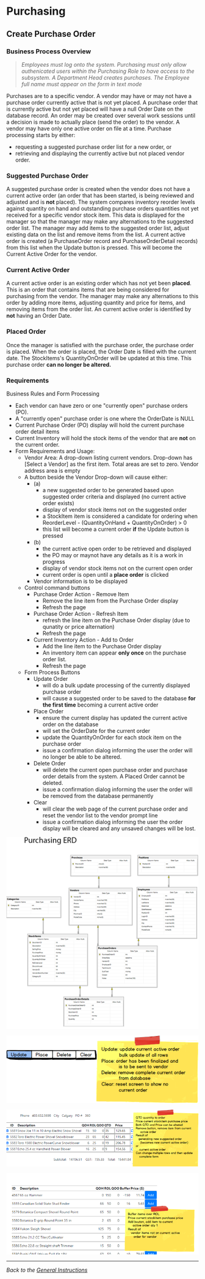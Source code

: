 # Purchasing

## Create Purchase Order

### Business Process Overview

> *Employees must log onto the system. Purchasing must only allow authenicated users within the Purchasing Role to have access to the subsystem. A Department Head creates purchases. The Employee full name must appear on the form in text mode*

Purchases are to a specific vendor. A vendor may have or may not have a purchase order currently active that is not yet placed. A purchase order that is currently active but not yet placed will have a null Order Date on the database record. An order may be created over several work sessions until a decision is made to actually place (send the order) to the vendor. A vendor may have only one active order on file at a time. Purchase processing starts by either:  
  
- requesting a suggested purchase order list for a new order, or
- retrieving and displaying the currently active but not placed vendor order.  

### Suggested Purchase Order

A suggested purchase order is created when the vendor does not have a current active order (an order that has been started, is being reviewed and adjusted and is **not** placed). The system compares inventory reorder levels against quantity on hand and outstanding purchase orders quantities not yet received for a specific vendor stock item. This data is displayed for the manager so that the manager may make any alternations to the suggested order list. The manager may add items to the suggested order list, adjust existing data on the list and remove items from the list. A current active order is created (a PurchaseOrder record and PurchaseOrderDetail records) from this list when the Update button is pressed. This will become the Current Active Order for the vendor.

### Current Active Order

A current active order is an existing order which has not yet been **placed**. This is an order that contains items that are being considered for purchasing from the vendor. The manager may make any alternations to this order by adding more items, adjusting quantity and price for items, and removing items from the order list. An current active order is identified by **not** having an Order Date.

### Placed Order

Once the manager is satisfied with the purchase order, the purchase order is placed. When the order is placed, the Order Date is filled with the current date. The StockItems's QuantityOnOrder will be updated at this time. This purchase order **can no longer be altered.**

### Requirements

Business Rules and Form Processing

- Each vendor can have zero or one "currently open" purchase orders (PO).
- A "currently open" purchase order is one where the OrderDate is NULL
- Current Purchase Order (PO) display will hold the current purchase order detail items
- Current Inventory will hold the stock items of the vendor that are **not** on the current order.
- Form Requirements and Usage:
  - Vendor Area: A drop-down listing current vendors. Drop-down has [Select a Vendor] as the first item. Total areas are set to zero. Vendor address area is empty
  - A button beside the Vendor Drop-down will cause either:  
    - (a)  
      - a new suggested order to be generated based upon suggested order criteria and displayed (no current active order exists)
      - display of vendor stock items not on the suggested order
      - a StockItem item is considered a candidate for ordering when ReorderLevel - (QuantityOnHand + QuantityOnOrder) > 0
      - this list will become a current order **if** the Update button is pressed 
    - (b)  
      - the current active open order to be retrieved and displayed
      - the PO may or maynot have any details as it is a work in progress
      - display of vendor stock items not on the current open order
      - current order is open until a **place order** is clicked
    - Vendor information is to be displayed
  - Control command buttons
    - Purchase Order Action - Remove Item
      - Remove the line item from the Purchase Order display
      - Refresh the page
    - Purchase Order Action - Refresh Item
      - refresh the line item on the Purchase Order display (due to qunatity or price alternation)
      - Refresh the page
    - Current Inventory Action - Add to Order
      - Add the line item to the Purchase Order display
      - An inventory item can appear **only once** on the purchase order list.
      - Refresh the page
  - Form Process Buttons
    - Update Order 
      - will do a bulk update processing of the currently displayed purchase order
      - will cause a suggested order to be saved to the database **for the first time** becoming a current active order
    - Place Order 
      - ensure the current display has updated the current active order on the database 
      - will set the OrderDate for the current order 
      - update the QuantityOnOrder for each stock item on the purchase order
      - issue a confirmation dialog informing the user the order will no longer be able to be altered.
    - Delete Order 
      - will delete the current open purchase order and purchase order details from the system. A Placed Order cannot be deleted.
      - issue a confirmation dialog informing the user the order will be removed from the database permanently
    - Clear 
      - will clear the web page of the current purchase order and reset the vendor list to the vendor prompt line
      - issue a confirmation dialog informing the user the order display will be cleared and any unsaved changes will be lost.

![Purchasing ERD](./Purchasing_ERD.png)

![Buttons](./buttons.png)

![Active Order](./currentactiveorder.png)

![Stock Items](./vendorstockitems.png)

----

*Back to the [General Instructions](./../ReadMe.md)*